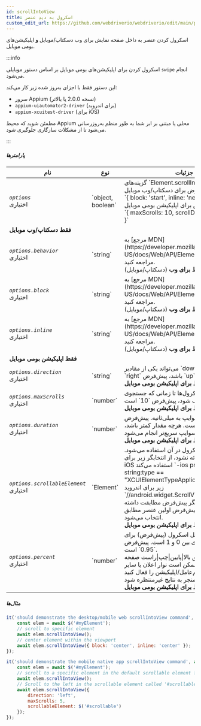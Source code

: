 ```yaml
---
id: scrollIntoView
title: اسکرول به دیدِ عنصر
custom_edit_url: https://github.com/webdriverio/webdriverio/edit/main/packages/webdriverio/src/commands/mobile/scrollIntoView.ts
---
```


اسکرول کردن عنصر به داخل صفحه نمایش برای وب دسکتاپ/موبایل <strong>و</strong> اپلیکیشن‌های بومی موبایل.

:::info

اسکرول کردن برای اپلیکیشن‌های بومی موبایل بر اساس دستور موبایلی `swipe` انجام می‌شود.

این دستور فقط با اجزای به‌روز شده زیر کار می‌کند:
 - سرور Appium (نسخه 2.0.0 یا بالاتر)
 - `appium-uiautomator2-driver` (برای اندروید)
 - `appium-xcuitest-driver` (برای iOS)

مطمئن شوید که محیط Appium محلی یا مبتنی بر ابر شما به طور منظم به‌روزرسانی می‌شود تا از مشکلات سازگاری جلوگیری شود.

:::

##### پارامترها

<table>
  <thead>
    <tr>
      <th>نام</th><th>نوع</th><th>جزئیات</th>
    </tr>
  </thead>
  <tbody>
    <tr>
      <td><code><var>options</var></code><br /><span className="label labelWarning">اختیاری</span></td>
      <td>`object, boolean`</td>
      <td>گزینه‌های `Element.scrollIntoView()`. پیش‌فرض برای دسکتاپ/وب موبایل: <br/> `{ block: 'start', inline: 'nearest' }` <br /> پیش‌فرض برای اپلیکیشن بومی موبایل <br /> `{ maxScrolls: 10, scrollDirection: 'down' }`</td>
    </tr>
    <tr>
              <td colspan="3"><strong>فقط دسکتاپ/وب موبایل</strong></td>
            </tr>
    <tr>
      <td><code><var>options.behavior</var></code><br /><span className="label labelWarning">اختیاری</span></td>
      <td>`string`</td>
      <td>به [مرجع MDN](https://developer.mozilla.org/en-US/docs/Web/API/Element/scrollIntoView) مراجعه کنید. <br /><strong>فقط برای وب</strong> (دسکتاپ/موبایل)</td>
    </tr>
    <tr>
      <td><code><var>options.block</var></code><br /><span className="label labelWarning">اختیاری</span></td>
      <td>`string`</td>
      <td>به [مرجع MDN](https://developer.mozilla.org/en-US/docs/Web/API/Element/scrollIntoView) مراجعه کنید. <br /><strong>فقط برای وب</strong> (دسکتاپ/موبایل)</td>
    </tr>
    <tr>
      <td><code><var>options.inline</var></code><br /><span className="label labelWarning">اختیاری</span></td>
      <td>`string`</td>
      <td>به [مرجع MDN](https://developer.mozilla.org/en-US/docs/Web/API/Element/scrollIntoView) مراجعه کنید. <br /><strong>فقط برای وب</strong> (دسکتاپ/موبایل)</td>
    </tr>
    <tr>
              <td colspan="3"><strong>فقط اپلیکیشن بومی موبایل</strong></td>
            </tr>
    <tr>
      <td><code><var>options.direction</var></code><br /><span className="label labelWarning">اختیاری</span></td>
      <td>`string`</td>
      <td>می‌تواند یکی از مقادیر `down`، `up`، `left` یا `right` باشد، پیش‌فرض `up` است. <br /><strong>فقط برای اپلیکیشن بومی موبایل</strong></td>
    </tr>
    <tr>
      <td><code><var>options.maxScrolls</var></code><br /><span className="label labelWarning">اختیاری</span></td>
      <td>`number`</td>
      <td>حداکثر تعداد اسکرول‌ها تا زمانی که جستجوی عنصر متوقف شود، پیش‌فرض `10` است. <br /><strong>فقط برای اپلیکیشن بومی موبایل</strong></td>
    </tr>
    <tr>
      <td><code><var>options.duration</var></code><br /><span className="label labelWarning">اختیاری</span></td>
      <td>`number`</td>
      <td>مدت زمان سوایپ به میلی‌ثانیه. پیش‌فرض `1500` میلی‌ثانیه است. هرچه مقدار کمتر باشد، سوایپ سریع‌تر انجام می‌شود.<br /><strong>فقط برای اپلیکیشن بومی موبایل</strong></td>
    </tr>
    <tr>
      <td><code><var>options.scrollableElement</var></code><br /><span className="label labelWarning">اختیاری</span></td>
      <td>`Element`</td>
      <td>عنصری که برای اسکرول در آن استفاده می‌شود. اگر هیچ عنصری ارائه نشود، از انتخابگر زیر برای iOS استفاده می‌کند `-ios predicate string:type == "XCUIElementTypeApplication"` و انتخابگر زیر برای اندروید `//android.widget.ScrollView'`. اگر عناصر بیشتری با انتخابگر پیش‌فرض مطابقت داشته باشند، به طور پیش‌فرض اولین عنصر مطابق انتخاب می‌شود. <br /> <strong>فقط برای اپلیکیشن بومی موبایل</strong></td>
    </tr>
    <tr>
      <td><code><var>options.percent</var></code><br /><span className="label labelWarning">اختیاری</span></td>
      <td>`number`</td>
      <td>درصد عنصر قابل اسکرول (پیش‌فرض) برای سوایپ. این مقداری بین 0 و 1 است. پیش‌فرض `0.95` است.<br /><strong>هرگز</strong> از نقطه دقیق بالا|پایین|چپ|راست صفحه سوایپ نکنید، ممکن است نوار اعلان یا سایر ویژگی‌های سیستم‌عامل/اپلیکیشن را فعال کنید که می‌تواند منجر به نتایج غیرمنتظره شود.<br /> <strong>فقط برای اپلیکیشن بومی موبایل</strong></td>
    </tr>
  </tbody>
</table>

##### مثال‌ها

```js title="desktop.mobile.web.scrollIntoView.js"
it('should demonstrate the desktop/mobile web scrollIntoView command', async () => {
    const elem = await $('#myElement');
    // scroll to specific element
    await elem.scrollIntoView();
    // center element within the viewport
    await elem.scrollIntoView({ block: 'center', inline: 'center' });
});

```

```js title="mobile.native.app.scrollIntoView.js"
it('should demonstrate the mobile native app scrollIntoView command', async () => {
    const elem = await $('#myElement');
    // scroll to a specific element in the default scrollable element for Android or iOS for a maximum of 10 scrolls
    await elem.scrollIntoView();
    // Scroll to the left in the scrollable element called '#scrollable' for a maximum of 5 scrolls
    await elem.scrollIntoView({
        direction: 'left',
        maxScrolls: 5,
        scrollableElement: $('#scrollable')
    });
});
```